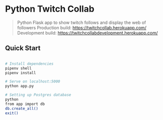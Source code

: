 # Python Twitch Collab

> Python Flask app to show twitch follows and display the web of followers
Production build: https://twitchcollab.herokuapp.com/
Development build: https://twitchcollabdevelopment.herokuapp.com/

## Quick Start

```bash

# Install dependencies
pipenv shell
pipenv install

# Serve on localhost:5000
python app.py

# Setting up Postgres database
python
from app import db
db.create_all()
exit()
```

